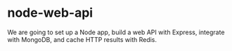 # node-web-api
We are going to set up a Node app, build a web API with Express, integrate with MongoDB, and cache HTTP results with Redis.
